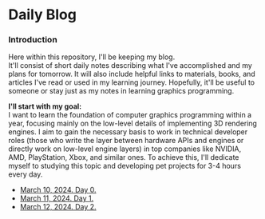 # Daily Blog

### Introduction
Here within this repository, I'll be keeping my blog.  
It'll consist of short daily notes describing what I've accomplished and my plans for tomorrow. It will also include helpful links to materials, books, and articles I've read or used in my learning journey. Hopefully, it'll be useful to someone or stay just as my notes in learning graphics programming.  
  
**I'll start with my goal:**  
I want to learn the foundation of computer graphics programming within a year, focusing mainly on the low-level details of implementing 3D rendering engines. I aim to gain the necessary basis to work in technical developer roles (those who write the layer between hardware APIs and engines or directly work on low-level engine layers) in top companies like NVIDIA, AMD, PlayStation, Xbox, and similar ones. To achieve this, I'll dedicate myself to studying this topic and developing pet projects for 3-4 hours every day.  

- [March 10, 2024. Day 0.](https://github.com/cppikigai/blog/blob/main/notes/daily_notes_001.md#march-10-2024-day-0)
- [March 11, 2024. Day 1.](https://github.com/cppikigai/blog/blob/main/notes/daily_notes_001.md#march-11-2024-day-1)
- [March 12, 2024. Day 2.](https://github.com/cppikigai/blog/blob/main/notes/daily_notes_001.md#march-12-2024-day-2)
